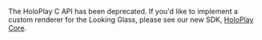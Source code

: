 The HoloPlay C API has been deprecated. If you'd like to implement a custom renderer for the Looking Glass, please see our new SDK, [HoloPlay Core](https://lookingglassfactory.com/holoplay-core).

